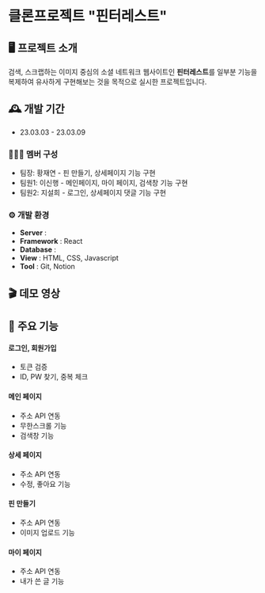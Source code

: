 # 클론프로젝트 "핀터레스트" 
## 🖥️ 프로젝트 소개
검색, 스크랩하는 이미지 중심의 소셜 네트워크 웹사이트인 **핀터레스트**를 
일부분 기능을 복제하여 유사하게 구현해보는 것을 목적으로 실시한 프로젝트입니다.
<br>

## 🕰️ 개발 기간
* 23.03.03 - 23.03.09

### 🧑‍🤝‍🧑 멤버 구성
- 팀장: 황재연 - 핀 만들기, 상세페이지 기능 구현
- 팀원1: 이신행 - 메인페이지, 마이 페이지, 검색창 기능 구현
- 팀원2: 지설희 - 로그인, 상세페이지 댓글 기능 구현

### ⚙️ 개발 환경
- **Server** : 
- **Framework** : React
- **Database** :
- **View** : HTML, CSS, Javascript
- **Tool** : Git, Notion

## 🎬 데모 영상

## 📌 주요 기능
#### 로그인, 회원가입
- 토큰 검증
- ID, PW 찾기, 중복 체크
#### 메인 페이지
- 주소 API 연동
- 무한스크롤 기능
- 검색창 기능
#### 상세 페이지
- 주소 API 연동
- 수정, 좋아요 기능
#### 핀 만들기
- 주소 API 연동
- 이미지 업로드 기능
#### 마이 페이지
- 주소 API 연동
- 내가 쓴 글 기능
